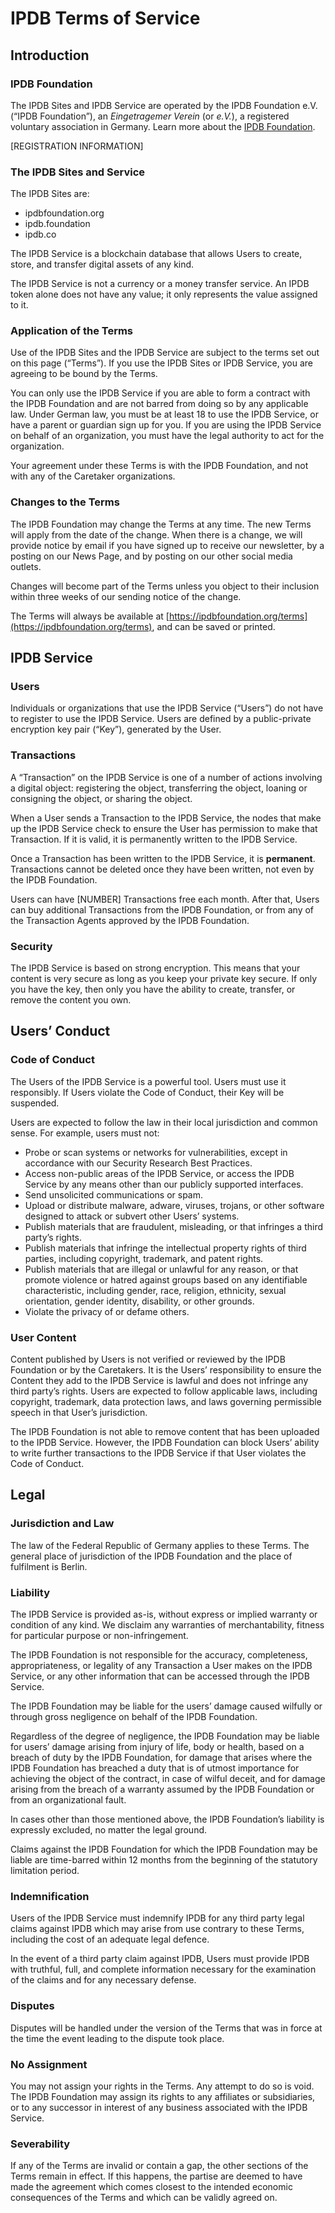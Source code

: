 # IPDB Terms of Service

## Introduction
### IPDB Foundation
The IPDB Sites and IPDB Service are operated by the IPDB Foundation e.V. (“IPDB Foundation”), an *Eingetragemer Verein* (or *e.V.*), a registered voluntary association in Germany. Learn more about the [IPDB Foundation](LINK).

[REGISTRATION INFORMATION]

### The IPDB Sites and Service
The IPDB Sites are:
- ipdbfoundation.org 
- ipdb.foundation
- ipdb.co

The IPDB Service is a blockchain database that allows Users to create, store, and transfer digital assets of any kind.

The IPDB Service is not a currency or a money transfer service. An IPDB token alone does not have any value; it only represents the value assigned to it.

### Application of the Terms
Use of the IPDB Sites and the IPDB Service are subject to the terms set out on this page (“Terms”). If you use the IPDB Sites or IPDB Service, you are agreeing to be bound by the Terms.

You can only use the IPDB Service if you are able to form a contract with the IPDB Foundation and are not barred from doing so by any applicable law. Under German law, you must be at least 18 to use the IPDB Service, or have a parent or guardian sign up for you. If you are using the IPDB Service on behalf of an organization, you must have the legal authority to act for the organization.

Your agreement under these Terms is with the IPDB Foundation, and not with any of the Caretaker organizations.

### Changes to the Terms
The IPDB Foundation may change the Terms at any time. The new Terms will apply from the date of the change. When there is a change, we will provide notice by email if you have signed up to receive our newsletter, by a posting on our News Page, and by posting on our other social media outlets. 

Changes will become part of the Terms unless you object to their inclusion within three weeks of our sending notice of the change. 

The Terms will always be available at [https://ipdbfoundation.org/terms](https://ipdbfoundation.org/terms), and can be saved or printed.

## IPDB Service
### Users
Individuals or organizations that use the IPDB Service (“Users”) do not have to register to use the IPDB Service. Users are defined by a public-private encryption key pair (“Key”), generated by the User. 

### Transactions
A “Transaction” on the IPDB Service is one of a number of actions involving a digital object: registering the object, transferring the object, loaning or consigning the object, or sharing the object. 

When a User sends a Transaction to the IPDB Service, the nodes that make up the IPDB Service check to ensure the User has permission to make that Transaction. If it is valid, it is permanently written to the IPDB Service.

Once a Transaction has been written to the IPDB Service, it is **permanent**. Transactions cannot be deleted once they have been written, not even by the IPDB Foundation.

Users can have [NUMBER] Transactions free each month. After that, Users can buy additional Transactions from the IPDB Foundation, or from any of the Transaction Agents approved by the IPDB Foundation. 

### Security
The IPDB Service is based on strong encryption. This means that your content is very secure as long as you keep your private key secure. If only you have the key, then only you have the ability to create, transfer, or remove the content you own. 

## Users’ Conduct
### Code of Conduct
The Users of the IPDB Service is a powerful tool. Users must use it responsibly. If Users violate the Code of Conduct, their Key will be suspended. 

Users are expected to follow the law in their local jurisdiction and common sense. For example, users must not:
- Probe or scan systems or networks for vulnerabilities, except in accordance with our Security Research Best Practices.
- Access non-public areas of the IPDB Service, or access the IPDB Service by any means other than our publicly supported interfaces.
- Send unsolicited communications or spam.
- Upload or distribute malware, adware, viruses, trojans, or other software designed to attack or subvert other Users’ systems.
- Publish materials that are fraudulent, misleading, or that infringes a third party’s rights.
- Publish materials that infringe the intellectual property rights of third parties, including copyright, trademark, and patent rights.
- Publish materials that are illegal or unlawful for any reason, or that promote violence or hatred against groups based on any identifiable characteristic, including gender, race, religion, ethnicity, sexual orientation, gender identity, disability, or other grounds.
- Violate the privacy of or defame others.

### User Content
Content published by Users is not verified or reviewed by the IPDB Foundation or by the Caretakers. It is the Users’ responsibility to ensure the Content they add to the IPDB Service is lawful and does not infringe any third party’s rights. Users are expected to follow applicable laws, including copyright, trademark, data protection laws, and laws governing permissible speech in that User’s jurisdiction.

The IPDB Foundation is not able to remove content that has been uploaded to the IPDB Service. However, the IPDB Foundation can block Users’ ability to write further transactions to the IPDB Service if that User violates the Code of Conduct.

## Legal

### Jurisdiction and Law
The law of the Federal Republic of Germany applies to these Terms. The general place of jurisdiction of the IPDB Foundation and the place of fulfilment is Berlin.

### Liability
The IPDB Service is provided as-is, without express or implied warranty or condition of any kind. We disclaim any warranties of merchantability, fitness for particular purpose or non-infringement.

The IPDB Foundation is not responsible for the accuracy, completeness, appropriateness, or legality of any Transaction a User makes on the IPDB Service, or any other information that can be accessed through the IPDB Service.

The IPDB Foundation may be liable for the users’ damage caused wilfully or through gross negligence on behalf of the IPDB Foundation.

Regardless of the degree of negligence, the IPDB Foundation may be liable for users’ damage arising from injury of life, body or health, based on a breach of duty by the IPDB Foundation, for damage that arises where the IPDB Foundation has breached a duty that is of utmost importance for achieving the object of the contract, in case of wilful deceit, and for damage arising from the breach of a warranty assumed by the IPDB Foundation or from an organizational fault.

In cases other than those mentioned above, the IPDB Foundation’s liability is expressly excluded, no matter the legal ground.

Claims against the IPDB Foundation for which the IPDB Foundation may be liable are time-barred within 12 months from the beginning of the statutory limitation period.

### Indemnification
Users of the IPDB Service must indemnify IPDB for any third party legal claims against IPDB which may arise from use contrary to these Terms, including the cost of an adequate legal defence.

In the event of a third party claim against IPDB, Users must provide IPDB with truthful, full, and complete information necessary for the examination of the claims and for any necessary defense. 

### Disputes
Disputes will be handled under the version of the Terms that was in force at the time the event leading to the dispute took place. 

### No Assignment
You may not assign your rights in the Terms. Any attempt to do so is void. The IPDB Foundation may assign its rights to any affiliates or subsidiaries, or to any successor in interest of any business associated with the IPDB Service.

### Severability
If any of the Terms are invalid or contain a gap, the other sections of the Terms remain in effect. If this happens, the partise are deemed to have made the agreement which comes closest to the intended economic consequences of the Terms and which can be validly agreed on.
